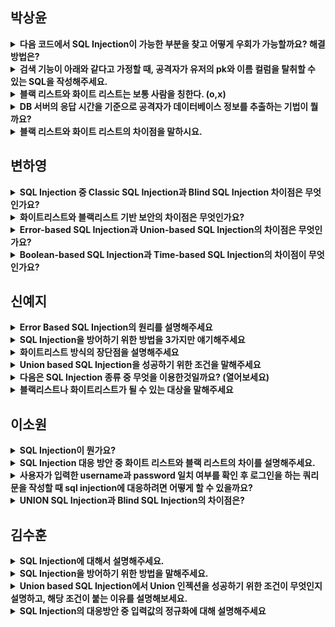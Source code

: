 ## 박상윤
<details>
  <summary><b>다음 코드에서 SQL Injection이 가능한 부분을 찾고 어떻게 우회가 가능할까요? 해결 방법은?</b></summary><br>

  로그인 상황

  ```java
  String query = "SELECT * FROM users WHERE username = '" + username + "' AND password = '" + password + "'";
  Statement stmt = connection.createStatement();
  ResultSet rs = stmt.executeQuery(query);
  ```
</details>

<details>
  <summary><b>검색 기능이 아래와 같다고 가정할 때, 공격자가 유저의 pk와 이름 컬럼을 탈취할 수 있는 SQL을 작성해주세요. </b></summary><br>

  ```sql
SELECT id, name FROM products WHERE name LIKE '%검색어%';
```
</details>

<details>
  <summary><b>블랙 리스트와 화이트 리스트는 보통 사람을 칭한다. (o,x)</b></summary><br>

  x

사람뿐 만이 아닌 특정 IP를 가진 PC, 실행 파일, 프로세스, 웹 사이트 등이 되기도 함

</details>

<details>
  <summary><b>DB 서버의 응답 시간을 기준으로 공격자가 데이터베이스 정보를 추출하는 기법이 뭘까요?</b></summary><br>

  Time based SQL Injection
</details>

<details>
  <summary><b>블랙 리스트와 화이트 리스트의 차이점을 말하시요.</b></summary><br>

  화이트 리스트. : **모든 접근을 막아놓고 접근 허용 대상만 따로 등록**하는 방식

블랙 리스트 : 기본적으로 **모든 접근을 허용하되 접근하지 못하는 예외**를 두는 방식
</details>

## 변하영
<details>
  <summary><b>SQL Injection 중 Classic SQL Injection과 Blind SQL Injection 차이점은 무엇인가요?</b></summary><br>

  Classic SQL Injection의 경우 공격자가 직접 쿼리 결과를 확인할 수 있는 반면에 Blind SQL Injection은 응답이 없거나 제한적이라 참/거짓 기반 또는 응답 시간을 이용해 정보를 유추합니다. 
</details>

<details>
  <summary><b>화이트리스트와 블랙리스트 기반 보안의 차이점은 무엇인가요?</b></summary><br>

  화이트리스트는 허용할 입력만 지정하여 보안성이 높지만, 관리 부담이 큽니다. 블랙리스트의 경우 금지할 입력을 지정하여 관리 부담이 크지 않지만, 모든 경우를 차단하기 어렵습니다. SQL Injection 방어에는 화이트리스트 기반 입력 검증이 효과적입니다.
</details>

<details>
  <summary><b>Error-based SQL Injection과 Union-based SQL Injection의 차이점은 무엇인가요?</b></summary><br>

  Error-based SQL Injection은 에러 메시지를 이용해 데이터베이스 정보를 유출하는 공격 방식이고, Union-based SQL Injection은 UNION 키워드를 사용해 추가 데이터를 조회하는 방식입니다 
</details>

<details>
  <summary><b>Boolean-based SQL Injection과 Time-based SQL Injection의 차이점이 무엇인가요?</b></summary><br>

  Boolean-based SQL Injection은 참/거짓 여부를 판단하여 정보를 유추하는 방식이고 Time-based SQL Injection은 특정 조건을 만족하면 sleep()을 사용해 서버 응답을 지연시켜 정보를 유추하는 방식입니다. 
</details>

## 신예지
<details>
  <summary><b>Error Based SQL Injection의 원리를 설명해주세요</b></summary><br>

  **Error Based SQL Injection은 논리적 에러**를 이용한 SQL 인젝션은 대중적인 공격 기법이다. 

SQL구문 에러를 발생 시 반환되는 정보를 통해 데이터베이스의 테이블/컬럼/데이터의 개수와
이름을 확인하는 과정을 반복하여 원하는 데이터를 추출하는 원리이다
</details>

<details>
  <summary><b>SQL Injection을 방어하기 위한 방법을 3가지만 얘기해주세요</b></summary><br>
  
  1. 화이트리스트 기반 검증
2. Prepared Statement 사용
3. 에러 메시지 최소화
4. 웹 방화벽 사용
5. 입력 값의 정규화
6. 최소 권한 원칙
7. 보안 업데이트
</details>

<details>
  <summary><b>화이트리스트 방식의 장단점을 설명해주세요</b></summary><br>

  장점

- 쉽고 빠른 보안 조치 가능
- 담당자의 노동이 적게 들어감

단점

- 새로운 입력값이 필요할 경우 **화이트리스트를 업데이트해야 함**
- 일부 인코딩된 공격(payload)은 필터링을 우회할 수 있음
</details>

<details>
  <summary><b>Union based SQL Injection을 성공하기 위한  조건을 말해주세요</b></summary><br>

  1. Union 하는 두 테이블의 `컬럼 수`가 같아야 함
2. Union 하는 두 테이블의 `데이터 형`이 같아야 함
</details>

<details>
  <summary><b>다음은 SQL Injection 종류 중 무엇을 이용한것일까요? (열어보세요)</b></summary><br>

  ```sql
SELECT * FROM users WHERE id = 1 AND IF( (SELECT COUNT(*) FROM users WHERE username='admin') > 0, SLEEP(5), 0);
```

  <details>
    <summary><b>정답 (열어보지마세요!!)</b></summary><br>
    Boolean-Based SQL Injection, Time-Based SQL Injection

  </details>
</details>

<details>
  <summary><b>블랙리스트나 화이트리스트가 될 수 있는 대상을 말해주세요</b></summary><br>
    
    사람, 특정 IP를 가진 PC, 실행 파일, 프로세스, 웹 사이트 등
</details>

## 이소원
<details>
  <summary><b>SQL Injection이 뭔가요?</b></summary><br>

  SQL Injection은 사용자가 입력한 데이터를 검증 없이 SQL 쿼리에 직접 삽입할 때 발생하는 보안 취약점 입니다.
</details>

<details>
  <summary><b>SQL Injection 대응 방안 중 화이트 리스트와 블랙 리스트의 차이를 설명해주세요.</b></summary><br>

  - 화이트 리스트
    - 기본적으로 모든 접근을 막고, 접근 허용 대상을 등록하는 방식
    - 엄격한 보안 체계를 구축할 수 있다는 장점이 있지만, 허용 대상 요청 등 업무량이 많아진다는 문제가 있다.
- 블랙 리스트
    - 기본적으로 모든 접근을 허용하고, 접근하지 못하는 예외를 두는 방식
    - 방화벽이나 백신 등에 사용하는 방식
    - 쉽고 빠른 보안 조치가 가능하다는 장점이 있지만, 예상치 못한 엑세스는 막지 못한다.
</details>

<details>
  <summary><b>사용자가 입력한 username과 password 일치 여부를 확인 후 로그인을 하는 쿼리문을 작성할 때 sql injection에 대응하려면 어떻게 할 수 있을까요?</b></summary><br>

  - Prepared Statement 사용
    - 입력 값을 직접 SQL 문자열에 삽입하지 않고, 바인딩 변수(place holder)를 사용하여 안전하게 처리할 수 있습니다.
    - Prepared Statement 사용하면 사용자의 입력값이 자동으로 이스케이프되어 공격을 방어할 수 있습니다.
</details>

<details>
  <summary><b>UNION SQL Injection과 Blind SQL Injection의 차이점은?</b></summary><br>

  - UNION SQL Injection
    - UNION SELECT를 사용하여 DB 테이블을 직접 조회하는 방식
- Blind SQL Injection
    - 결과가 직접 출력되지 않고 참/거짓으로 확인하는 방식
</details>

## 김수훈
<details>
  <summary><b>SQL Injection에 대해서 설명해주세요.</b></summary><br>

  SQL Injection은 공격자가 웹 애플리케이션의 입력 필드에 악의적인 SQL 구문을 삽입하여 데이터베이스를 조작하는 공격 기법입니다. 이를 통해 공격자는 데이터베이스의 데이터를 탈취하거나, 수정, 삭제할 수 있으며, 인증을 우회할 수도 있습니다.
</details>

<details>
  <summary><b>SQL Injection을 방어하기 위한 방법을 말해주세요.</b></summary><br>

  1. 입력값을 검증하여 사용자의 입력이 쿼리에 동적으로 영향을 주는 경우 입력된 값이 개발자가 의도한 값(유효값)인지 검증합니다.
2. 저장 프로시저를 사용합니다.

> 저장 프로시저 : 사용하고자 하는 Query에 미리 형식을 지정하는 것을 말한다. 
지정된 형식의 데이터가 아니면 Query가 실행되지 않기 때문에 보안성이 크게 향상한다.
</details>

<details>
  <summary><b>Union based SQL Injection에서 Union 인젝션을 성공하기 위한 조건이 무엇인지 설명하고, 해당 조건이 붙는 이유를 설명해보세요.</b></summary><br>

  ### 조건

1. Union 하는 두 테이블의 컬럼 수가 같아야 한다.
2. Union 하는 두 테이블의 데이터 형이 같아야 한다.

### 이유

데이터베이스에서 Union(합집합) 연산을 수행하기 위해서는 위 조건을 만족해야 하기 때문입니다.
</details>

<details>
  <summary><b>SQL Injection의 대응방안 중 입력값의 정규화에 대해 설명해주세요</b></summary><br>

  - 입력 값이 예상과 다른 형식이면 거부하도록 정규화를 수행합니다.
- 예를 들어, 숫자를 기대하는 필드에 문자열이 입력되는 경우를 방지할 수 있습니다.
</details>
